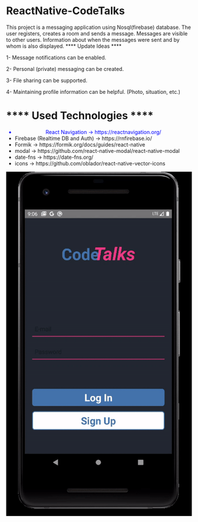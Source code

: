 # ReactNative-CodeTalks
This project is a messaging application using Nosql(firebase) database. The user registers, creates a room and sends a message. Messages are visible to other users. Information about when the messages were sent and by whom is also displayed.
**** Update Ideas ****
<p> 1- Message notifications can be enabled. </p>
<p> 2- Personal (private) messaging can be created. </p>
<p> 3- File sharing can be supported. </p>
<p> 4- Maintaining profile information can be helpful. (Photo, situation, etc.) </p>

<h1> **** Used Technologies **** </h1>
<ul>
  <li style="color:blue;text-align:center;" > React Navigation -> https://reactnavigation.org/  </li>
  <li> Firebase (Realtime DB and Auth) -> https://rnfirebase.io/  </li>
  <li> Formik -> https://formik.org/docs/guides/react-native  </li>
  <li> modal -> https://github.com/react-native-modal/react-native-modal  </li>
  <li> date-fns -> https://date-fns.org/  </li>
  <li> icons -> https://github.com/oblador/react-native-vector-icons  </li>
</ul>

![gif](https://github.com/abdullah-altunkaynak/ReactNative-CodeTalks/blob/main/codetalksgif.gif)
